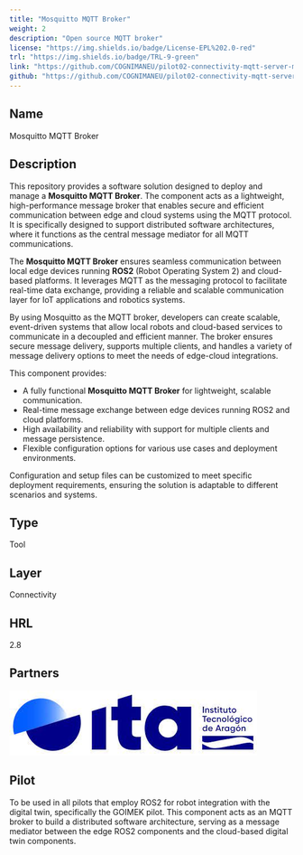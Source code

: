 ```yaml
---
title: "Mosquitto MQTT Broker"
weight: 2
description: "Open source MQTT broker"
license: "https://img.shields.io/badge/License-EPL%202.0-red"
trl: "https://img.shields.io/badge/TRL-9-green"
link: "https://github.com/COGNIMANEU/pilot02-connectivity-mqtt-server-mosquitto"
github: "https://github.com/COGNIMANEU/pilot02-connectivity-mqtt-server-mosquitto"
---
```


## Name
Mosquitto MQTT Broker

## Description
This repository provides a software solution designed to deploy and manage a **Mosquitto MQTT Broker**. The component acts as a lightweight, high-performance message broker that enables secure and efficient communication between edge and cloud systems using the MQTT protocol. It is specifically designed to support distributed software architectures, where it functions as the central message mediator for all MQTT communications.

The **Mosquitto MQTT Broker** ensures seamless communication between local edge devices running **ROS2** (Robot Operating System 2) and cloud-based platforms. It leverages MQTT as the messaging protocol to facilitate real-time data exchange, providing a reliable and scalable communication layer for IoT applications and robotics systems.

By using Mosquitto as the MQTT broker, developers can create scalable, event-driven systems that allow local robots and cloud-based services to communicate in a decoupled and efficient manner. The broker ensures secure message delivery, supports multiple clients, and handles a variety of message delivery options to meet the needs of edge-cloud integrations.

This component provides:
- A fully functional **Mosquitto MQTT Broker** for lightweight, scalable communication.
- Real-time message exchange between edge devices running ROS2 and cloud platforms.
- High availability and reliability with support for multiple clients and message persistence.
- Flexible configuration options for various use cases and deployment environments.

Configuration and setup files can be customized to meet specific deployment requirements, ensuring the solution is adaptable to different scenarios and systems.

## Type
Tool

## Layer
Connectivity

## HRL
2.8

## Partners
![ITA Logo](/images/ita/italogo.jpg)

## Pilot
To be used in all pilots that employ ROS2 for robot integration with the digital twin, specifically the GOIMEK pilot. This component acts as an MQTT broker to build a distributed software architecture, serving as a message mediator between the edge ROS2 components and the cloud-based digital twin components.
